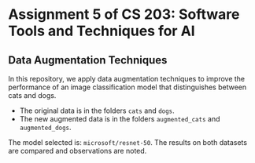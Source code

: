 # Assignment 5 of CS 203: Software Tools and Techniques for AI

## Data Augmentation Techniques

In this repository, we apply data augmentation techniques to improve the performance of an image classification model that distinguishes between cats and dogs.

- The original data is in the folders `cats` and `dogs`.
- The new augmented data is in the folders `augmented_cats` and `augmented_dogs`.

The model selected is: `microsoft/resnet-50`. The results on both datasets are compared and observations are noted.